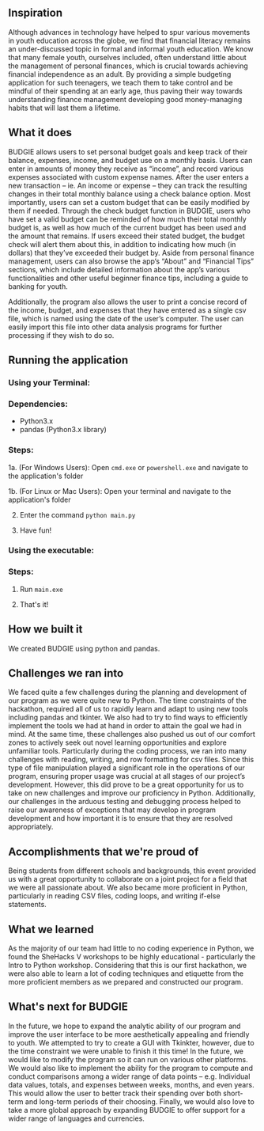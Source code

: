 ## Inspiration
Although advances in technology have helped to spur various movements in youth education across the globe, we find that financial literacy remains an under-discussed topic in formal and informal youth education. We know that many female youth, ourselves included, often understand little about the management of personal finances, which is crucial towards achieving financial independence as an adult. By providing a simple budgeting application for such teenagers, we teach them to take control and be mindful of their spending at an early age, thus paving their way towards understanding finance management developing good money-managing habits that will last them a lifetime. 

## What it does
BUDGIE allows users to set personal budget goals and keep track of their balance, expenses, income, and budget use on a monthly basis. Users can enter in amounts of money they receive as “income”, and record various expenses associated with custom expense names. After the user enters a new transaction – ie. An income or expense – they can track the resulting changes in their total monthly balance using a check balance option. Most importantly, users can set a custom budget that can be easily modified by them if needed. Through the check budget function in BUDGIE, users who have set a valid budget can be reminded of how much their total monthly budget is, as well as how much of the current budget has been used and the amount that remains. If users exceed their stated budget, the budget check will alert them about this, in addition to indicating how much (in dollars) that they’ve exceeded their budget by. Aside from personal finance management, users can also browse the app‘s “About” and “Financial Tips” sections, which include detailed information about the app’s various functionalities and other useful beginner finance tips, including a guide to banking for youth. 

Additionally, the program also allows the user to print a concise record of the income, budget, and expenses that they have entered as a single csv file, which is named using the date of the user’s computer. The user can easily import this file into other data analysis programs for further processing if they wish to do so. 

## Running the application

### Using your Terminal:

### Dependencies:
* Python3.x
* pandas (Python3.x library)

### Steps:
1a. (For Windows Users): Open `cmd.exe` or `powershell.exe` and navigate to the application's folder

1b. (For Linux or Mac Users): Open your terminal and navigate to the application's folder

2. Enter the command `python main.py`

3. Have fun!

### Using the executable:

### Steps:

1. Run `main.exe`

2. That's it! 

## How we built it
We created BUDGIE using python and pandas. 

## Challenges we ran into
We faced quite a few challenges during the planning and development of our program as we were quite new to Python. The time constraints of the hackathon, required all of us to rapidly learn and adapt to using new tools including pandas and tkinter. We also had to try to find ways to efficiently implement the tools we had at hand in order to attain the goal we had in mind. At the same time, these challenges also pushed us out of our comfort zones to actively seek out novel learning opportunities and explore unfamiliar tools. Particularly during the coding process, we ran into many challenges with reading, writing, and row formatting for csv files. Since this type of file manipulation played a significant role in the operations of our program, ensuring proper usage was crucial at all stages of our project’s development. However, this did prove to be a great opportunity for us to take on new challenges and improve our proficiency in Python. Additionally, our challenges in the arduous testing and debugging process helped to raise our awareness of exceptions that may develop in program development and how important it is to ensure that they are resolved appropriately. 

## Accomplishments that we're proud of
Being students from different schools and backgrounds, this event provided us with a great opportunity to collaborate on a joint project for a field that we were all passionate about. We also became more proficient in Python, particularly in reading CSV files, coding loops, and writing if-else statements. 

## What we learned
As the majority of our team had little to no coding experience in Python, we found the SheHacks V workshops to be highly educational - particularly the Intro to Python workshop. Considering that this is our first hackathon, we were also able to learn a lot of coding techniques and etiquette from the more proficient members as we prepared and constructed our program.

## What's next for BUDGIE
In the future, we hope to expand the analytic ability of our program and improve the user interface to be more aesthetically appealing and friendly to youth. We attempted to try to create a GUI with Tkinkter, however, due to the time constraint we were unable to finish it this time! In the future, we would like to modify the program so it can run on various other platforms. We would also like to implement the ability for the program to compute and conduct comparisons among a wider range of data points – e.g. Individual data values, totals, and expenses between weeks, months, and even years. This would allow the user to better track their spending over both short-term and long-term periods of their choosing. Finally, we would also love to take a more global approach by expanding BUDGIE to offer support for a wider range of languages and currencies.  
